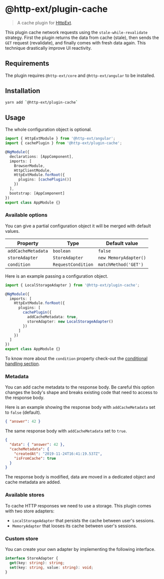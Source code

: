 # @http-ext/plugin-cache

> A cache plugin for [HttpExt](https://github.com/jscutlery/http-ext).

This plugin cache network requests using the `stale-while-revalidate` strategy. First the plugin returns the data from cache (stale), then sends the `GET` request (revalidate), and finally comes with fresh data again. This technique drastically improve UI reactivity.

## Requirements

The plugin requires `@http-ext/core` and `@http-ext/angular` to be installed.

## Installation

```bash
yarn add `@http-ext/plugin-cache`
```

## Usage

The whole configuration object is optional.

```ts
import { HttpExtModule } from '@http-ext/angular';
import { cachePlugin } from '@http-ext/plugin-cache';

@NgModule({
  declarations: [AppComponent],
  imports: [
    BrowserModule,
    HttpClientModule,
    HttpExtModule.forRoot({
      plugins: [cachePlugin()]
    })
  ],
  bootstrap: [AppComponent]
})
export class AppModule {}
```

### Available options

You can give a partial configuration object it will be merged with default values.

| Property           | Type               | Default value         |
| ------------------ | ------------------ | --------------------- |
| `addCacheMetadata` | `boolean`          | `false`               |
| `storeAdapter`     | `StoreAdapter`     | `new MemoryAdapter()` |
| `condition`        | `RequestCondition` | `matchMethod('GET')`  |

Here is an example passing a configuration object.

```ts
import { LocalStorageAdapter } from '@http-ext/plugin-cache';

@NgModule({
  imports: [
    HttpExtModule.forRoot({
      plugins: [
        cachePlugin({
          addCacheMetadata: true,
          storeAdapter: new LocalStorageAdapter()
        })
      ]
    })
  ]
})
export class AppModule {}
```

To know more about the `condition` property check-out the [conditional handling section](https://github.com/jscutlery/http-ext#conditional-handling).

### Metadata

You can add cache metadata to the response body. Be careful this option changes the body's shape and breaks existing code that need to access to the response body.

Here is an example showing the response body with `addCacheMetadata` set to `false` (default).

```json
{ "answer": 42 }
```

The same response body with `addCacheMetadata` set to `true`.

```json
{
  "data": { "answer": 42 },
  "cacheMetadata": {
    "createdAt": "2019-11-24T16:41:19.537Z",
    "isFromCache": true
  }
}
```

The response body is modified, data are moved in a dedicated object and cache metadata are added.

### Available stores

To cache HTTP responses we need to use a storage. This plugin comes with two store adapters:

- `LocalStorageAdapter` that persists the cache between user's sessions.
- `MemoryAdapter` that looses its cache between user's sessions.

### Custom store

You can create your own adapter by implementing the following interface.

```ts
interface StoreAdapter {
  get(key: string): string;
  set(key: string, value: string): void;
}
```
